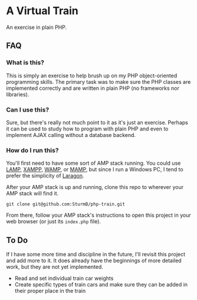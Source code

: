 # A Virtual Train

An exercise in plain PHP.

## FAQ

### What is this?

This is simply an exercise to help brush up on my PHP object-oriented programming skills. The primary task was to make sure the PHP classes are implemented correctly and are written in plain PHP (no frameworks nor libraries).

### Can I use this?

Sure, but there's really not much point to it as it's just an exercise. Perhaps it can be used to study how to program with plain PHP and even to implement AJAX calling without a database backend.

### How do I run this?

You'll first need to have some sort of AMP stack running. You could use [LAMP](https://www.digitalocean.com/community/tutorials/how-to-install-linux-apache-mysql-php-lamp-stack-on-ubuntu-20-04), [XAMPP](https://www.apachefriends.org/index.html), [WAMP](https://sourceforge.net/projects/wampserver/), or [MAMP](https://www.mamp.info/), but since I run a Windows PC, I tend to prefer the simplicity of [Laragon](https://laragon.org/).

After your AMP stack is up and running, clone this repo to wherever your AMP stack will find it.

```shell
git clone git@github.com:SturmB/php-train.git
```

From there, follow your AMP stack's instructions to open this project in your web browser (or just its `index.php` file).

## To Do

If I have some more time and discipline in the future, I'll revisit this project and add more to it. It does already have the beginnings of more detailed work, but they are not yet implemented.

* Read and set individual train car weights
* Create specific types of train cars and make sure they can be added in their proper place in the train
